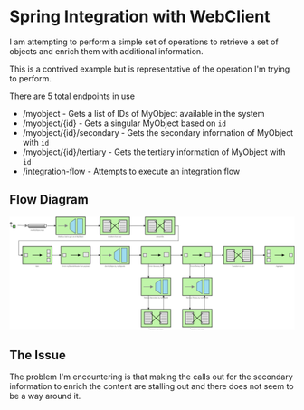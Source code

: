 # Spring Integration with WebClient

I am attempting to perform a simple set of operations to retrieve a set of objects and
enrich them with additional information.

This is a contrived example but is representative of the operation I'm trying to perform.

There are 5 total endpoints in use

* /myobject - Gets a list of IDs of MyObject available in the system
* /myobject/{id} - Gets a singular MyObject based on `id`
* /myobject/{id}/secondary - Gets the secondary information of MyObject with `id`
* /myobject/{id}/tertiary - Gets the tertiary information of MyObject with `id`
* /integration-flow - Attempts to execute an integration flow

## Flow Diagram

![Integration Flow Diagram](https://github.com/djgraff209/reactive-spring-integration/blob/master/doc/Integration%20Flow.drawio.png?raw=true)

## The Issue

The problem I'm encountering is that making the calls out for the secondary information to enrich the content are stalling out and there does not seem to be a way around it.